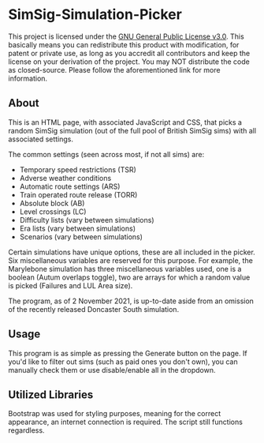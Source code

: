 # SimSig-Simulation-Picker
This project is licensed under the [GNU General Public License v3.0](https://www.gnu.org/licenses/gpl-3.0.txt). This basically means you can redistribute this product with modification, for patent or private use, as long as you accredit all contributors and keep the license on your derivation of the project. You may NOT distribute the code as closed-source. Please follow the aforementioned link for more information.

## About
This is an HTML page, with associated JavaScript and CSS, that picks a random SimSig simulation (out of the full pool of British SimSig sims) with all associated settings.

The common settings (seen across most, if not all sims) are:
- Temporary speed restrictions (TSR)
- Adverse weather conditions
- Automatic route settings (ARS)
- Train operated route release (TORR)
- Absolute block (AB)
- Level crossings (LC)
- Difficulty lists (vary between simulations)
- Era lists (vary between simulations)
- Scenarios (vary between simulations)

Certain simulations have unique options, these are all included in the picker. Six miscellaneous variables are reserved for this purpose. For example, the Marylebone simulation has three miscellaneous variables used, one is a boolean (Autum overlaps toggle), two are arrays for which a random value is picked (Failures and LUL Area size).

The program, as of 2 November 2021, is up-to-date aside from an omission of the recently released Doncaster South simulation.

## Usage
This program is as simple as pressing the Generate button on the page. If you'd like to filter out sims (such as paid ones you don't own), you can manually check them or use disable/enable all in the dropdown.

## Utilized Libraries
Bootstrap was used for styling purposes, meaning for the correct appearance, an internet connection is required. The script still functions regardless.
